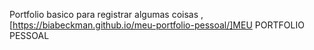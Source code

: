 Portfolio basico para registrar algumas coisas , [https://biabeckman.github.io/meu-portfolio-pessoal/]MEU PORTFOLIO PESSOAL
